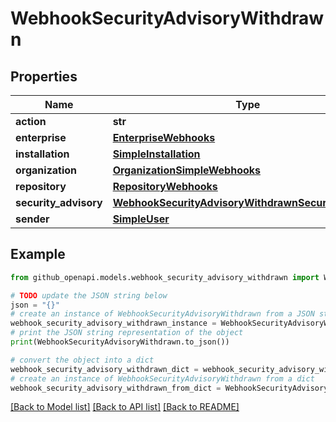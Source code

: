 # WebhookSecurityAdvisoryWithdrawn


## Properties

Name | Type | Description | Notes
------------ | ------------- | ------------- | -------------
**action** | **str** |  | 
**enterprise** | [**EnterpriseWebhooks**](EnterpriseWebhooks.md) |  | [optional] 
**installation** | [**SimpleInstallation**](SimpleInstallation.md) |  | [optional] 
**organization** | [**OrganizationSimpleWebhooks**](OrganizationSimpleWebhooks.md) |  | [optional] 
**repository** | [**RepositoryWebhooks**](RepositoryWebhooks.md) |  | [optional] 
**security_advisory** | [**WebhookSecurityAdvisoryWithdrawnSecurityAdvisory**](WebhookSecurityAdvisoryWithdrawnSecurityAdvisory.md) |  | 
**sender** | [**SimpleUser**](SimpleUser.md) |  | [optional] 

## Example

```python
from github_openapi.models.webhook_security_advisory_withdrawn import WebhookSecurityAdvisoryWithdrawn

# TODO update the JSON string below
json = "{}"
# create an instance of WebhookSecurityAdvisoryWithdrawn from a JSON string
webhook_security_advisory_withdrawn_instance = WebhookSecurityAdvisoryWithdrawn.from_json(json)
# print the JSON string representation of the object
print(WebhookSecurityAdvisoryWithdrawn.to_json())

# convert the object into a dict
webhook_security_advisory_withdrawn_dict = webhook_security_advisory_withdrawn_instance.to_dict()
# create an instance of WebhookSecurityAdvisoryWithdrawn from a dict
webhook_security_advisory_withdrawn_from_dict = WebhookSecurityAdvisoryWithdrawn.from_dict(webhook_security_advisory_withdrawn_dict)
```
[[Back to Model list]](../README.md#documentation-for-models) [[Back to API list]](../README.md#documentation-for-api-endpoints) [[Back to README]](../README.md)


